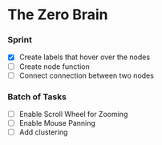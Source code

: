 # The Zero Brain

### Sprint
- [x] Create labels that hover over the nodes
- [ ] Create node function
- [ ] Connect connection between two nodes

### Batch of Tasks
- [ ] Enable Scroll Wheel for Zooming
- [ ] Enable Mouse Panning
- [ ] Add clustering
